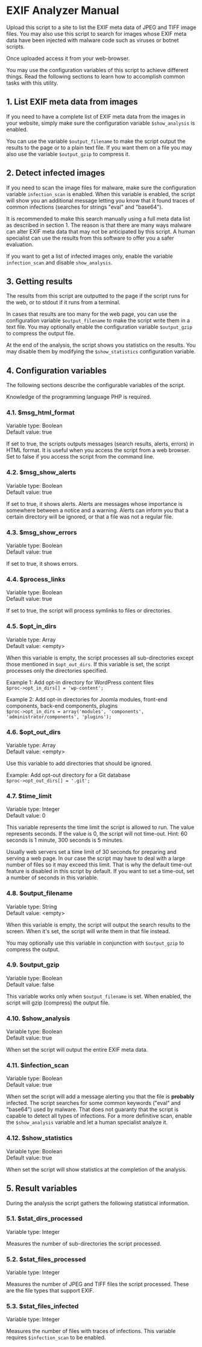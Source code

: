 EXIF Analyzer Manual
====================

Upload this script to a site to list the EXIF meta data of JPEG and TIFF image files. You may also use this script to search for images whose EXIF meta data have been injected with malware code such as viruses or botnet scripts.

Once uploaded access it from your web-browser.

You may use the configuration variables of this script to achieve different things. Read the following sections to learn how to accomplish common tasks with this utility.


## 1. List EXIF meta data from images

If you need to have a complete list of EXIF meta data from the images in your website, simply make sure the configuration variable `$show_analysis` is enabled.

You can use the variable `$output_filename` to make the script output the results to the page or to a plain text file. If you want them on a file you may also use the variable `$output_gzip` to compress it.


## 2. Detect infected images

If you need to scan the image files for malware, make sure the configuration variable `infection_scan` is enabled. When this variable is enabled, the script will show you an additional message letting you know that it found traces of common infections (searches for strings "eval" and "base64").

It is recommended to make this search manually using a full meta data list as described in section 1. The reason is that there are many ways malware can alter EXIF meta data that may not be anticipated by this script. A human specialist can use the results from this software to offer you a safer evaluation.

If you want to get a list of infected images only, enable the variable `infection_scan` and disable `show_analysis`.


## 3. Getting results

The results from this script are outputted to the page if the script runs for the web, or to stdout if it runs from a terminal.

In cases that results are too many for the web page, you can use the configuration variable `$output_filename` to make the script write them in a text file. You may optionally enable the configuration variable `$output_gzip` to compress the output file.

At the end of the analysis, the script shows you statistics on the results. You may disable them by modifying the `$show_statistics` configuration variable.


## 4. Configuration variables

The following sections describe the configurable variables of the script.

Knowledge of the programming language PHP is required.


### 4.1. $msg_html_format

Variable type: Boolean  
Default value: true

If set to true, the scripts outputs messages (search results, alerts, errors) in HTML format. It is useful when you access the script from a web browser. Set to false if you access the script from the command line.


### 4.2. $msg_show_alerts

Variable type: Boolean  
Default value: true

If set to true, it shows alerts. Alerts are messages whose importance is somewhere between a notice and a warning. Alerts can inform you that a certain directory will be ignored, or that a file was not a regular file.


### 4.3. $msg_show_errors

Variable type: Boolean  
Default value: true

If set to true, it shows errors.


### 4.4. $process_links

Variable type: Boolean  
Default value: true

If set to true, the script will process symlinks to files or directories.


### 4.5. $opt_in_dirs

Variable type: Array  
Default value: \<empty\>

When this variable is empty, the script processes all sub-directories except those mentioned in `$opt_out_dirs`. If this variable is set, the script processes only the directories specified.

Example 1: Add opt-in directory for WordPress content files  
`$proc->opt_in_dirs[] = 'wp-content';`

Example 2: Add opt-in directories for Joomla modules, front-end components, back-end components, plugins  
`$proc->opt_in_dirs = array('modules', 'components', 'administrator/components', 'plugins');`


### 4.6. $opt_out_dirs

Variable type: Array  
Default value: \<empty\>

Use this variable to add directories that should be ignored.

Example: Add opt-out directory for a Git database  
`$proc->opt_out_dirs[] = '.git';`


### 4.7. $time_limit

Variable type: Integer  
Default value: 0

This variable represents the time limit the script is allowed to run. The value represents seconds. If the value is 0, the script will not time-out. Hint: 60 seconds is 1 minute, 300 seconds is 5 minutes.

Usually web servers set a time limit of 30 seconds for preparing and serving a web page. In our case the script may have to deal with a large number of files so it may exceed this limit. That is why the default time-out feature is disabled in this script by default. If you want to set a time-out, set a number of seconds in this variable.


### 4.8. $output_filename

Variable type: String  
Default value: \<empty\>

When this variable is empty, the script will output the search results to the screen. When it's set, the script will write them in that file instead.

You may optionally use this variable in conjunction with `$output_gzip` to compress the output.


### 4.9. $output_gzip

Variable type: Boolean  
Default value: false

This variable works only when `$output_filename` is set. When enabled, the script will gzip (compress) the output file.


### 4.10. $show_analysis

Variable type: Boolean  
Default value: true

When set the script will output the entire EXIF meta data.


### 4.11. $infection_scan

Variable type: Boolean  
Default value: true

When set the script will add a message alerting you that the file is **probably** infected. The script searches for some common keywords ("eval" and "base64") used by malware. That does not guaranty that the script is capable to detect all types of infections. For a more definitive scan, enable the `$show_analysis` variable and let a human specialist analyze it.


### 4.12. $show_statistics

Variable type: Boolean  
Default value: true

When set the script will show statistics at the completion of the analysis.


## 5. Result variables

During the analysis the script gathers the following statistical information.


### 5.1. $stat_dirs_processed

Variable type: Integer

Measures the number of sub-directories the script processed.


### 5.2. $stat_files_processed

Variable type: Integer

Measures the number of JPEG and TIFF files the script processed. These are the file types that support EXIF.


### 5.3. $stat_files_infected

Variable type: Integer

Measures the number of files with traces of infections. This variable requires `$infection_scan` to be enabled.

